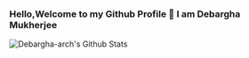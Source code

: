 ### Hello,Welcome to my Github Profile 👋 I am Debargha Mukherjee

<img align="left" alt="Debargha-arch's Github Stats" src="https://github-readme-stats.vercel.app/api?username=Debargha-arch" />
